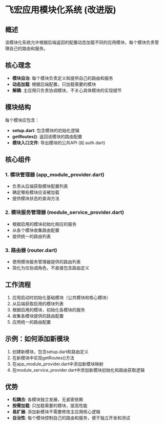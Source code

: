 # 飞宏应用模块化系统 (改进版)

## 概述

该模块化系统允许根据后端返回的配置动态加载不同的应用模块，每个模块负责管理自己的路由和服务。

## 核心理念

- **模块自治**: 每个模块负责定义和提供自己的路由和服务
- **动态加载**: 根据后端配置，只加载需要的模块
- **解耦**: 主应用只负责协调模块，不关心具体模块的实现细节

## 模块结构

每个模块应包含：

- **setup.dart**: 包含模块的初始化逻辑
- **getRoutes()**: 返回该模块的路由配置
- **模块入口文件**: 导出模块的公共API (如 auth.dart)

## 核心组件

### 1. 模块管理器 (app_module_provider.dart)

- 负责从后端获取模块配置列表
- 确定哪些模块应该被加载
- 提供模块状态的查询方法

### 2. 模块服务管理器 (module_service_provider.dart)

- 根据启用的模块初始化相应的服务
- 从各个模块收集路由配置
- 提供统一的路由列表

### 3. 路由器 (router.dart)

- 使用模块服务管理器提供的路由列表
- 简化为仅协调角色，不直接包含路由定义

## 工作流程

1. 应用启动时初始化基础模块（公共模块和核心模块）
2. 从后端获取启用的模块列表
3. 根据启用的模块，初始化各模块的服务
4. 收集各模块提供的路由配置
5. 应用统一的路由配置

## 示例：如何添加新模块

1. 创建新模块，包含setup.dart和路由定义
2. 在新模块中实现getRoutes()方法
3. 在app_module_provider.dart中添加新模块映射
4. 在module_service_provider.dart中添加新模块初始化和路由获取逻辑

## 优势

- **松耦合**: 各模块独立发展，无紧密依赖
- **按需加载**: 只加载需要的模块，提高性能
- **易扩展**: 添加新模块不需要修改主应用核心逻辑
- **自治性**: 每个模块控制自己的路由和服务，便于独立开发和测试 